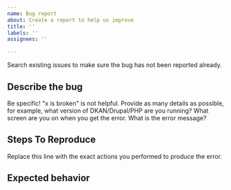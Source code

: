 ```yaml
---
name: Bug report
about: Create a report to help us improve
title: ''
labels: ''
assignees: ''

---
```


Search existing issues to make sure the bug has not been reported already.

## Describe the bug
Be specific! "x is broken" is not helpful. Provide as many details as possible, for example, what version of DKAN/Drupal/PHP are you running? What screen are you on when you get the error. What is the error message?

## Steps To Reproduce
Replace this line with the exact actions you performed to produce the error.

## Expected behavior
